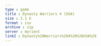 ```yaml
---
type : game
title : Dynasty Warriors 4 (USA)
size : 2.1 G
format : iso
archive : zip
server : myrient
link2 : Dynasty%20Warriors%204%20%28USA%29
---
```

